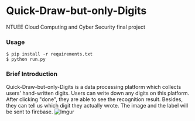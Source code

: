 # Quick-Draw-but-only-Digits
NTUEE Cloud Computing and Cyber Security final project

### Usage
```
$ pip install -r requirements.txt
$ python run.py
```
### Brief Introduction
Quick-Draw-but-only-Digits is a data processing platform which collects users' hand-written digits. Users can write down any digits on this platform. After clicking "done", they are able to see the recognition result. Besides, they can tell us which digit they actually wrote. The image and the label will be sent to firebase.
![Imgur](https://i.imgur.com/EHTBqbs.png)
